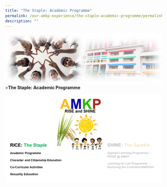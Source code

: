 ```yaml
---
title: "The Staple: Academic Programme"
permalink: /our-amkp-experience/the-staple-academic-programme/permalink/
description: ""
---
```

![Sub-banner](/images/sub%20banner.jpg)
&gt;**The Staple: Academic Programme**

![The Staple Overview](/images/About%20Us/Our%20AMKP%20Experience/The%20Staple/the%20staple%20landing.png)